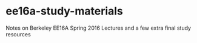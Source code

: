 # ee16a-study-materials
Notes on Berkeley EE16A Spring 2016 Lectures and a few extra final study resources
